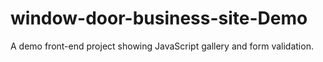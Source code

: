 # window-door-business-site-Demo
A demo front-end project showing JavaScript gallery and form validation.
